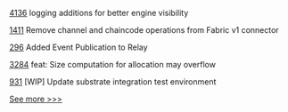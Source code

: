 
[4136](https://github.com/hyperledger/besu/pull/4136) logging additions for better engine visibility

[1411](https://github.com/hyperledger/caliper/pull/1411) Remove channel and chaincode operations from Fabric v1 connector

[296](https://github.com/hyperledger-labs/weaver-dlt-interoperability/pull/296) Added Event Publication to Relay

[3284](https://github.com/hyperledger/aries-framework-go/pull/3284) feat: Size computation for allocation may overflow

[931](https://github.com/hyperledger-labs/solang/pull/931) [WIP] Update substrate integration test environment


[See more >>>](https://start-here.hyperledger.org/pull-requests)
